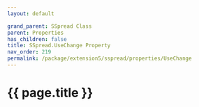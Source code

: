 ```yaml
---
layout: default

grand_parent: SSpread Class
parent: Properties
has_children: false
title: SSpread.UseChange Property
nav_order: 219
permalink: /package/extension5/sspread/properties/UseChange
---
```

# {{ page.title }}